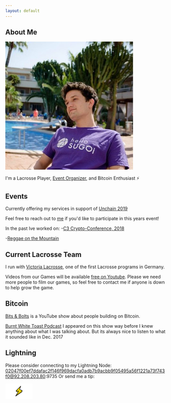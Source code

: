 ```yaml
---
layout: default
---
```


## About Me
<img class="profile-picture" src="Twitter_pic.jpg" >


I'm a Lacrosse Player, [Event Organizer](https://www.unchain-convention.com/), and Bitcoin Enthusiast ⚡

## Events
Currently offering my services in support of [Unchain 2019](https://www.unchain-convention.com/)

Feel free to reach out to [me](mailto:julian@unchain-convention.com) if you'd like to participate in this years event!

In the past Ive worked on:
 -[C3 Crypto-Conference, 2018](https://crypto-conference.com/2-days-ecosystem-building-c3/)
 
 -[Reggae on the Mountain](https://www.reggaeonthemountain.com/)
 
## Current Lacrosse Team

I run with [Victoria Lacrosse](http://www.victoria-lacrosse.com/), one of the first Lacrosse programs in Germany. 

Videos from our Games will be available [free on Youtube](https://www.youtube.com/playlist?list=PLQ56Yiu6lEaxIPm9-GB5M393CmtYRZFGY). Please we need more people to film our games, so feel free to contact me if anyone is down to help grow the game. 

## Bitcoin 
[Bits & Bolts](https://www.youtube.com/) is a YouTube show about people building on Bitcoin.

[Burnt White Toast Podcast](http://burntwhitetoast.libsyn.com/episode-013-crypto-future-julian-and-leo) I appeared on this show way before I knew anything about what I was talking about. But its always nice to listen to what it sounded like in Dec. 2017

## Lightning
Please consider connecting to my Lightning Node: 02047f00ef7ddafac2f146f969dacfa0adb7b9acbb9f05495a56f1221a73f743f0@92.208.203.80:9735 
Or send me a tip:
<!-- Beginning of tippin.me Button -->
<div id="tippin-button" data-dest="Btc_anyone"></div>
<script src="https://tippin.me/buttons/tip.js" type="text/javascript"></script>
<!-- End of tippin.me Button -->

<img class="img-thumbnail" src="lightning-bolt.png" width= "85">